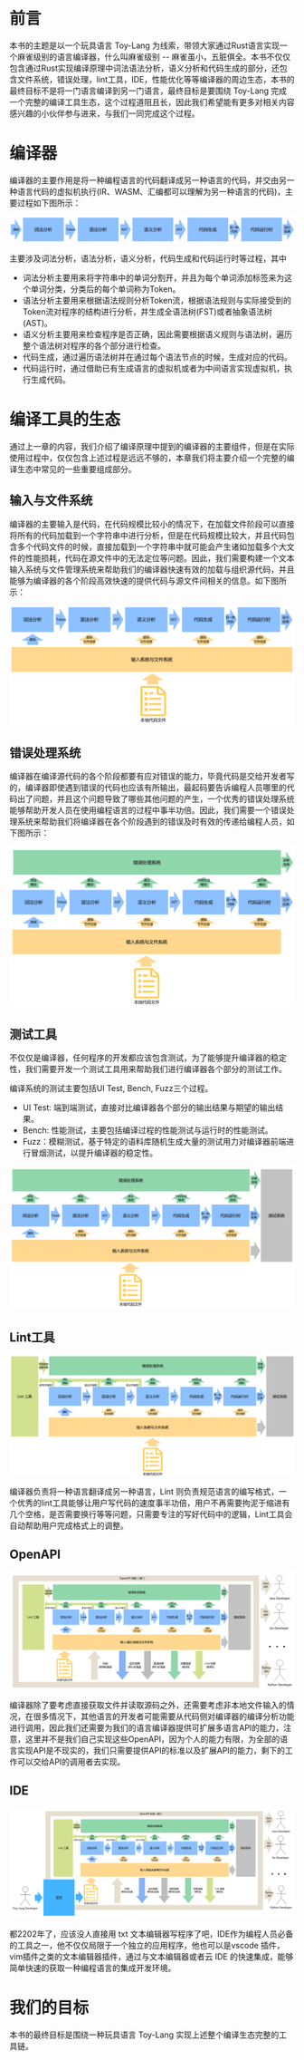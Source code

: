 # 前言
本书的主题是以一个玩具语言 Toy-Lang 为线索，带领大家通过Rust语言实现一个麻雀级别的语言编译器，什么叫麻雀级别 -- 麻雀虽小，五脏俱全。本书不仅仅包含通过Rust实现编译原理中词法语法分析，语义分析和代码生成的部分，还包含文件系统，错误处理，lint工具，IDE，性能优化等等编译器的周边生态，本书的最终目标不是将一门语言编译到另一门语言，最终目标是要围绕 Toy-Lang 完成一个完整的编译工具生态，这个过程道阻且长，因此我们希望能有更多对相关内容感兴趣的小伙伴参与进来，与我们一同完成这个过程。

# 编译器
编译器的主要作用是将一种编程语言的代码翻译成另一种语言的代码，并交由另一种语言代码的虚拟机执行(IR、WASM、汇编都可以理解为另一种语言的代码)，主要过程如下图所示：

![](./images/preface-01.png)

主要涉及词法分析，语法分析，语义分析，代码生成和代码运行时等过程，其中

- 词法分析主要用来将字符串中的单词分割开，并且为每个单词添加标签来为这个单词分类，分类后的每个单词称为Token。
- 语法分析主要用来根据语法规则分析Token流，根据语法规则与实际接受到的Token流对程序的结构进行分析，并生成全语法树(FST)或者抽象语法树(AST)。
- 语义分析主要用来检查程序是否正确，因此需要根据语义规则与语法树，遍历整个语法树对程序的各个部分进行检查。
- 代码生成，通过遍历语法树并在通过每个语法节点的时候，生成对应的代码。
- 代码运行时，通过借助已有生成语言的虚拟机或者为中间语言实现虚拟机，执行生成代码。

# 编译工具的生态
通过上一章的内容，我们介绍了编译原理中提到的编译器的主要组件，但是在实际使用过程中，仅仅包含上述过程是远远不够的，本章我们将主要介绍一个完整的编译生态中常见的一些重要组成部分。

## 输入与文件系统
编译器的主要输入是代码，在代码规模比较小的情况下，在加载文件阶段可以直接将所有的代码加载到一个字符串中进行分析，但是在代码规模比较大，并且代码包含多个代码文件的时候，直接加载到一个字符串中就可能会产生诸如加载多个大文件的性能损耗，代码在源文件中的无法定位等问题。因此，我们需要构建一个文本输入系统与文件管理系统来帮助我们的编译器快速有效的加载与组织源代码，并且能够为编译器的各个阶段高效快速的提供代码与源文件间相关的信息。如下图所示：

![](./images/preface-02.png)

## 错误处理系统
编译器在编译源代码的各个阶段都要有应对错误的能力，毕竟代码是交给开发者写的，编译器即使遇到错误的代码也应该有所输出，最起码要告诉编程人员哪里的代码出了问题，并且这个问题导致了哪些其他问题的产生，一个优秀的错误处理系统能够帮助开发人员在使用编程语言的过程中事半功倍。因此，我们需要一个错误处理系统来帮助我们将编译器在各个阶段遇到的错误及时有效的传递给编程人员，如下图所示：

![](./images/preface-03.png)

## 测试工具
不仅仅是编译器，任何程序的开发都应该包含测试，为了能够提升编译器的稳定性，我们需要开发一个测试工具用来帮助我们进行编译器各个部分的测试工作。

编译系统的测试主要包括UI Test, Bench, Fuzz三个过程。

- UI Test: 端到端测试，直接对比编译器各个部分的输出结果与期望的输出结果。
- Bench: 性能测试，主要包括编译过程的性能测试与运行时的性能测试。
- Fuzz：模糊测试，基于特定的语料库随机生成大量的测试用力对编译器前端进行冒烟测试，以提升编译器的稳定性。

![](./images/preface-04.png)

## Lint工具

![](./images/preface-05.png)

编译器负责将一种语言翻译成另一种语言，Lint 则负责规范语言的编写格式，一个优秀的lint工具能够让用户写代码的速度事半功倍，用户不再需要拘泥于缩进有几个空格，是否需要换行等等问题，只需要专注的写好代码中的逻辑，Lint工具会自动帮助用户完成格式上的调整。

## OpenAPI

![](./images/preface-06.png)

编译器除了要考虑直接获取文件并读取源码之外，还需要考虑非本地文件输入的情况，在很多情况下，其他语言的开发者可能需要从代码侧对编译器的编译分析功能进行调用，因此我们还需要为我们的语言编译器提供可扩展多语言API的能力，注意，这里并不是我们自己实现这些OpenAPI，因为个人的能力有限，为全部的语言实现API是不现实的，我们只需要提供API的标准以及扩展API的能力，剩下的工作可以交给API的调用者去实现。

## IDE

![](./images/preface-07.png)

都2202年了，应该没人直接用 txt 文本编辑器写程序了吧，IDE作为编程人员必备的工具之一，他不仅仅局限于一个独立的应用程序，他也可以是vscode 插件，vim插件之类的文本编辑器插件，通过与文本编辑器或者云 IDE 的快速集成，能够简单快速的获取一种编程语言的集成开发环境。

# 我们的目标
本书的最终目标是围绕一种玩具语言 Toy-Lang 实现上述整个编译生态完整的工具链。

